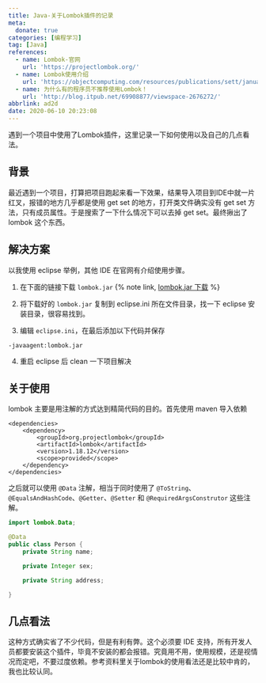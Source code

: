 ```yaml
---
title: Java-关于Lombok插件的记录
meta:
  donate: true
categories: [编程学习]
tag: [Java]
references:
  - name: Lombok-官网
    url: 'https://projectlombok.org/'
  - name: Lombok使用介绍
    url: 'https://objectcomputing.com/resources/publications/sett/january-2010-reducing-boilerplate-code-with-project-lombok'
  - name: 为什么有的程序员不推荐使用Lombok！
    url: 'http://blog.itpub.net/69908877/viewspace-2676272/'
abbrlink: ad2d
date: 2020-06-10 20:23:08
---
```


遇到一个项目中使用了Lombok插件，这里记录一下如何使用以及自己的几点看法。

<!-- more -->

## 背景
最近遇到一个项目，打算把项目跑起来看一下效果，结果导入项目到IDE中就一片红叉，报错的地方几乎都是使用 get set 的地方，打开类文件确实没有 get set 方法，只有成员属性。于是搜索了一下什么情况下可以去掉 get set。最终揪出了 lombok 这个东西。

## 解决方案
以我使用 eclipse 举例，其他 IDE 在官网有介绍使用步骤。

1. 在下面的链接下载 `lombok.jar`
{% note link, [lombok.jar 下载](https://projectlombok.org/download) %}

2. 将下载好的 `lombok.jar` 复制到 eclipse.ini 所在文件目录，找一下 eclipse 安装目录，很容易找到。

3. 编辑 `eclipse.ini`，在最后添加以下代码并保存
```
-javaagent:lombok.jar
```

4. 重启 eclipse 后 clean 一下项目解决

## 关于使用
lombok 主要是用注解的方式达到精简代码的目的。首先使用 maven 导入依赖
```
<dependencies>
	<dependency>
		<groupId>org.projectlombok</groupId>
		<artifactId>lombok</artifactId>
		<version>1.18.12</version>
		<scope>provided</scope>
	</dependency>
</dependencies>
```

之后就可以使用 `@Data` 注解，相当于同时使用了 `@ToString`、`@EqualsAndHashCode`、`@Getter`、`@Setter` 和 `@RequiredArgsConstrutor` 这些注解。
```java
import lombok.Data;

@Data
public class Person {
    private String name;

    private Integer sex;

    private String address;

}
```

## 几点看法
这种方式确实省了不少代码，但是有利有弊。这个必须要 IDE 支持，所有开发人员都要安装这个插件，毕竟不安装的都会报错。究竟用不用，使用规模，还是视情况而定吧，不要过度依赖。参考资料里关于lombok的使用看法还是比较中肯的，我也比较认同。
